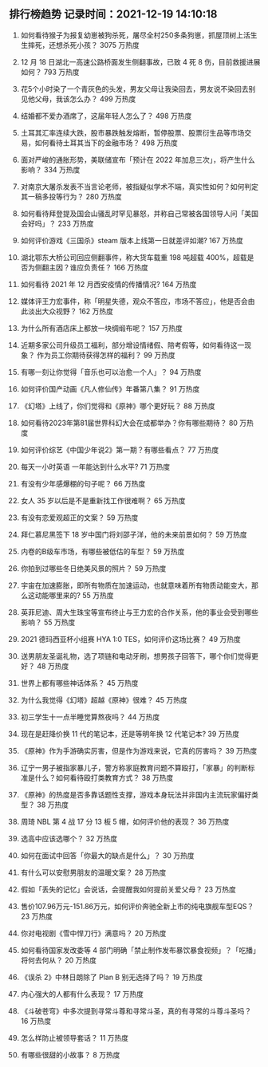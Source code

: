 
## 排行榜趋势 记录时间：2021-12-19 14:10:18
  
  1. 如何看待猴子为报复幼崽被狗杀死，屠尽全村250多条狗崽，抓屋顶树上活生生摔死，还想杀死小孩？ 3075 万热度
    
  2. 12 月 18 日湖北一高速公路桥面发生侧翻事故，已致 4 死 8 伤，目前救援进展如何？ 793 万热度
    
  3. 花5个小时染了一个青灰色的头发，男友父母让我染回去，男友说不染回去别见他父母，我该怎么办？ 499 万热度
    
  4. 结婚都不爱办酒席了，这届年轻人怎么了？ 498 万热度
    
  5. 土耳其汇率连续大跌，股市暴跌触发熔断，暂停股票、股票衍生品等市场交易，如何看待土耳其当下的金融市场？ 498 万热度
    
  6. 面对严峻的通胀形势，美联储宣布「预计在 2022 年加息三次」，将产生什么影响？ 334 万热度
    
  7. 对南京大屠杀发表不当言论老师，被指疑似学术不端，真实性如何？如何判定其一稿多投等行为？ 280 万热度
    
  8. 如何看待拜登提及国会山骚乱时罕见暴怒，并称自己常被各国领导人问「美国会好吗」？ 233 万热度
    
  9. 如何评价游戏《三国杀》steam 版本上线第一日就差评如潮? 167 万热度
    
  10. 湖北鄂东大桥公司回应侧翻事件，称大货车载重 198 吨超载 400%，超载是否为侧翻主因？谁应负责任？ 166 万热度
    
  11. 如何看待 2021 年 12 月西安疫情的传播情况? 164 万热度
    
  12. 媒体评王力宏事件，称「明星失德，观众不答应，市场不答应」，他是否会由此淡出大众视野？ 162 万热度
    
  13. 为什么所有酒店床上都放一块绸缎布呢？ 157 万热度
    
  14. 近期多家公司升级员工福利，部分增设情绪假、陪考假等，如何看待这一现象？ 作为员工你期待获得怎样的福利？ 99 万热度
    
  15. 有哪一刻让你觉得「音乐也可以治愈一个人」？ 94 万热度
    
  16. 如何评价国产动画《凡人修仙传》年番第八集？ 91 万热度
    
  17. 《幻塔》上线了，你们觉得和《原神》哪个更好玩？ 88 万热度
    
  18. 如何看待2023年第81届世界科幻大会在成都举办？你有哪些期待？ 80 万热度
    
  19. 如何评价综艺《中国少年说2》第一期？有哪些看点？ 77 万热度
    
  20. 每天一小时英语  一年能达到什么水平? 71 万热度
    
  21. 有没有少年感爆棚的句子呢？ 66 万热度
    
  22. 女人 35 岁以后是不是重新找工作很难啊？ 65 万热度
    
  23. 有没有恋爱观超正的文案？ 59 万热度
    
  24. 拜仁慕尼黑签下 18 岁中国门将刘邵子洋，他的未来前景如何？ 59 万热度
    
  25. 内卷的B级车市场，有哪些被低估的车型？ 59 万热度
    
  26. 你拍到过哪些冬日绝美风景的照片？ 59 万热度
    
  27. 宇宙在加速膨胀，即所有物质在加速运动，也就意味着所有物质动能变大，那么这动能哪里来的? 55 万热度
    
  28. 英菲尼迪、周大生珠宝等宣布终止与王力宏的合作关系，他的事业会受到哪些影响？ 55 万热度
    
  29. 2021 德玛西亚杯小组赛 HYA 1:0 TES，如何评价这场比赛？ 49 万热度
    
  30. 送男朋友圣诞礼物，选了项链和电动牙刷，想男孩子回答下，哪个你们觉得更好？ 48 万热度
    
  31. 世界上都有哪些神话体系？ 45 万热度
    
  32. 为什么我觉得《幻塔》超越《原神》很难？ 45 万热度
    
  33. 初三学生十一点半睡觉算熬夜吗？ 44 万热度
    
  34. 现在是赶降价换 11 代的笔记本，还是等明年换 12 代笔记本? 39 万热度
    
  35. 《原神》作为手游确实厉害，但是作为游戏来说，它真的厉害吗？ 39 万热度
    
  36. 辽宁一男子被指家暴儿子，警方称家庭教育问题不算殴打，「家暴」的判断标准是什么？如何看待殴打类教育方式？ 38 万热度
    
  37. 《原神》的热度是否多靠话题性支撑，游戏本身玩法并非国内主流玩家偏好类型？ 38 万热度
    
  38. 周琦 NBL 第 4 战 17 分 13 板 5 帽，如何评价他的表现？ 36 万热度
    
  39. 选高中应该选哪个？ 32 万热度
    
  40. 如何在面试中回答「你最大的缺点是什么」？ 30 万热度
    
  41. 有什么可以安慰男朋友的温暖文案？ 28 万热度
    
  42. 假如「丢失的记忆」会说话，会提醒我如何提前关爱父母？ 23 万热度
    
  43. 售价107.96万元-151.86万元，如何评价奔驰全新上市的纯电旗舰车型EQS？ 23 万热度
    
  44. 你对电视剧《雪中悍刀行》满意吗？ 20 万热度
    
  45. 如何看待国家发改委等 4 部门明确「禁止制作发布暴饮暴食视频」？「吃播」将何去何从？ 20 万热度
    
  46. 《误杀 2》中林日朗除了 Plan B 别无选择了吗？ 19 万热度
    
  47. 内心强大的人都有什么表现？ 17 万热度
    
  48. 《斗破苍穹》中多次提到寻常斗尊和寻常斗圣，真的有寻常的斗尊斗圣吗？ 16 万热度
    
  49. 怎么样防止被领导套话？ 11 万热度
    
  50. 有哪些很甜的小故事？ 8 万热度
    